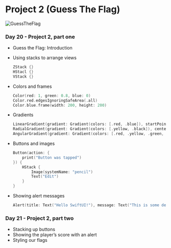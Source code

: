 # Project 2 (Guess The Flag)

![GuessTheFlag](https://pbs.twimg.com/media/E5VShBzWQAUBIda?format=jpg&name=medium)

### Day 20 - Project 2, part one

- Guess the Flag: Introduction
- Using stacks to arrange views

  ```swift
  ZStack {}
  HStacl {}
  VStack {}
  ```

- Colors and frames

  ```swift
  Color(red: 1, green: 0.8, blue: 0)
  Color.red.edgesIgnoringSafeArea(.all)
  Color.blue.frame(width: 200, height: 200)
  ```

- Gradients

  ```swift
  LinearGradient(gradient: Gradient(colors: [.red, .blue]), startPoint: .top, endPoint: .bottom)
  RadialGradient(gradient: Gradient(colors: [.yellow, .black]), center: .center, startRadius: 20, endRadius: 200)
  AngularGradient(gradient: Gradient(colors: [.red, .yellow, .green, .blue, .purple, .red]), center: .center)
  ```

- Buttons and images

  ```swift
  Button(action: {
      print("Button was tapped")
  }) {
      HStack {
          Image(systemName: "pencil")
          Text("Edit")
      }
  }
  ```

- Showing alert messages

  ```swift
  Alert(title: Text("Hello SwiftUI!"), message: Text("This is some detail message"), dismissButton: .default(Text("OK")))
  ```

### Day 21 - Project 2, part two

- Stacking up buttons
- Showing the player’s score with an alert
- Styling our flags
